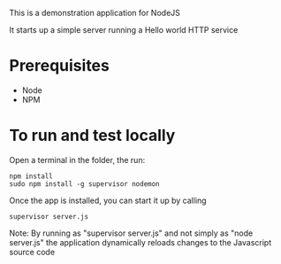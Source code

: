 This is a demonstration application for NodeJS

It starts up a simple server running a Hello world HTTP service

# Prerequisites
* Node
* NPM

# To run and test locally
Open a terminal in the folder, the run:

```
npm install
sudo npm install -g supervisor nodemon
```

Once the app is installed, you can start it up by calling


```
supervisor server.js
```

Note: By running as "supervisor server.js" and not simply as "node server.js" the application dynamically reloads changes to the Javascript source code